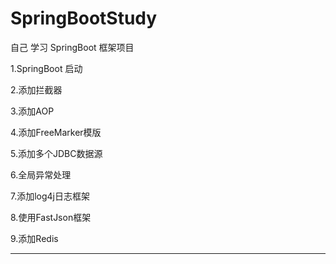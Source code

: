 # SpringBootStudy
自己 学习 SpringBoot 框架项目

  1.SpringBoot 启动
  
  2.添加拦截器
  
  3.添加AOP
  
  4.添加FreeMarker模版
  
  5.添加多个JDBC数据源
  
  6.全局异常处理
  
  7.添加log4j日志框架
  
  8.使用FastJson框架
  
  9.添加Redis 
  
  ----------------------------------------------------------------
